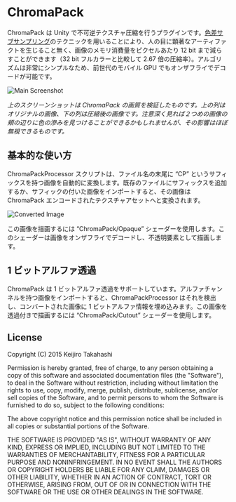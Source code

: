 ChromaPack
==========

ChromaPack は Unity で不可逆テクスチャ圧縮を行うプラグインです。[色差サブサンプリング][Wikipedia]のテクニックを用いることにより、人の目に顕著なアーティファクトを生じること無く、画像のメモリ消費量をピクセルあたり 12 bit まで減らすことができます（32 bit フルカラーと比較して 2.67 倍の圧縮率）。アルゴリズムは非常にシンプルなため、前世代のモバイル GPU でもオンザフライでデコードが可能です。

![Main Screenshot][Screenshot]

*上のスクリーンショットは ChromaPack の画質を検証したものです。上の列はオリジナルの画像、下の列は圧縮後の画像です。注意深く見れば２つめの画像の頬の辺りに色の滲みを見つけることができるかもしれませんが、その影響はほぼ無視できるものです。*

## 基本的な使い方

ChromaPackProcessor スクリプトは、ファイル名の末尾に “CP” というサフィックスを持つ画像を自動的に変換します。既存のファイルにサフィックスを追加するか、サフィックの付いた画像をインポートすると、その画像は ChromaPack エンコードされたテクスチャアセットへと変換されます。

![Converted Image][Converted]

この画像を描画するには “ChromaPack/Opaque” シェーダーを使用します。このシェーダーは画像をオンザフライでデコードし、不透明要素として描画します。

## 1 ビットアルファ透過

ChromaPack は 1 ビットアルファ透過をサポートしています。アルファチャンネルを持つ画像をインポートすると、ChromaPackProcessor はそれを検出し、コンバートされた画像に 1 ビットアルファ情報を埋め込みます。この画像を透過付きで描画するには “ChromaPack/Cutout” シェーダーを使用します。

[Wikipedia]: http://en.wikipedia.org/wiki/Chroma_subsampling
[Screenshot]: http://keijiro.github.io/ChromaPack/screenshot.png
[Converted]: http://keijiro.github.io/ChromaPack/converted.png

License
-------

Copyright (C) 2015 Keijiro Takahashi

Permission is hereby granted, free of charge, to any person obtaining a copy of
this software and associated documentation files (the "Software"), to deal in
the Software without restriction, including without limitation the rights to
use, copy, modify, merge, publish, distribute, sublicense, and/or sell copies of
the Software, and to permit persons to whom the Software is furnished to do so,
subject to the following conditions:

The above copyright notice and this permission notice shall be included in all
copies or substantial portions of the Software.

THE SOFTWARE IS PROVIDED "AS IS", WITHOUT WARRANTY OF ANY KIND, EXPRESS OR
IMPLIED, INCLUDING BUT NOT LIMITED TO THE WARRANTIES OF MERCHANTABILITY, FITNESS
FOR A PARTICULAR PURPOSE AND NONINFRINGEMENT. IN NO EVENT SHALL THE AUTHORS OR
COPYRIGHT HOLDERS BE LIABLE FOR ANY CLAIM, DAMAGES OR OTHER LIABILITY, WHETHER
IN AN ACTION OF CONTRACT, TORT OR OTHERWISE, ARISING FROM, OUT OF OR IN
CONNECTION WITH THE SOFTWARE OR THE USE OR OTHER DEALINGS IN THE SOFTWARE.
